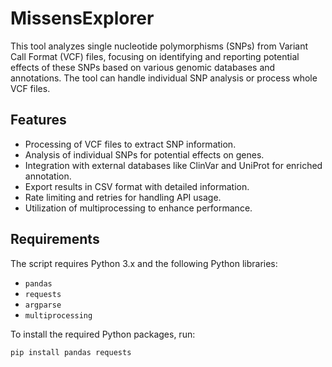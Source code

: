 # MissensExplorer


This tool analyzes single nucleotide polymorphisms (SNPs) from Variant Call Format (VCF) files, focusing on identifying and reporting potential effects of these SNPs based on various genomic databases and annotations. The tool can handle individual SNP analysis or process whole VCF files.

## Features

- Processing of VCF files to extract SNP information.
- Analysis of individual SNPs for potential effects on genes.
- Integration with external databases like ClinVar and UniProt for enriched annotation.
- Export results in CSV format with detailed information.
- Rate limiting and retries for handling API usage.
- Utilization of multiprocessing to enhance performance.

## Requirements

The script requires Python 3.x and the following Python libraries:
- `pandas`
- `requests`
- `argparse`
- `multiprocessing`

To install the required Python packages, run:
```bash
pip install pandas requests
```
